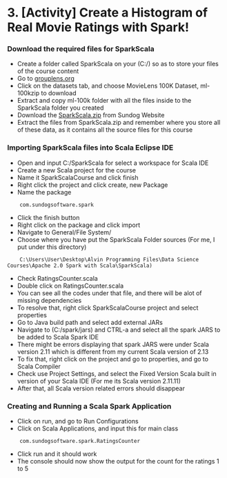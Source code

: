 # 3. [Activity] Create a Histogram of Real Movie Ratings with Spark!

### Download the required files for SparkScala
* Create a folder called SparkScala on your (C:/) so as to store your files of the course content
* Go to [grouplens.org](grouplens.org)
* Click on the datasets tab, and choose MovieLens 100K Dataset, ml-100kzip to download
* Extract and copy ml-100k folder with all the files inside to the SparkScala folder you created
* Download the [SparkScala.zip](http://media.sundog-soft.com/SparkScala/SparkScala.zip) from Sundog Website
* Extract the files from SparkScala.zip and remember where you store all of these data, as it contains all the source files for this course

### Importing SparkScala files into Scala Eclipse IDE
* Open and input C:/SparkScala for select a workspace for Scala IDE
* Create a new Scala project for the course
* Name it SparkScalaCourse and click finish
* Right click the project and click create, new Package
* Name the package
```
	com.sundogsoftware.spark
```
* Click the finish button
* Right click on the package and click import
* Navigate to General/File System/
* Choose where you have put the SparkScala Folder sources (For me, I put under this directory)
```
	C:\Users\User\Desktop\Alvin Programming Files\Data Science Courses\Apache 2.0 Spark with Scala\SparkScala)
```
* Check RatingsCounter.scala
* Double click on RatingsCounter.scala
* You can see all the codes under that file, and there will be alot of missing dependencies
* To resolve that, right click SparkScalaCourse project and select properties
* Go to Java build path and select add external JARs
* Navigate to (C:/spark/jars) and CTRL-a and select all the spark JARS to be added to Scala Spark IDE
* There might be errors displaying that spark JARS were under Scala version 2.11 which is different from my current Scala version of 2.13
* To fix that, right click on the project and go to properties, and go to Scala Compiler
* Check use Project Settings, and select the Fixed Version Scala built in version of your Scala IDE (For me its Scala version 2.11.11)
* After that, all Scala version related errors should disappear

### Creating and Running a Scala Spark Application
* Click on run, and go to Run Configurations
* Click on Scala Applications, and input this for main class
```
	com.sundogsoftware.spark.RatingsCounter
```
* Click run and it should work
* The console should now show the output for the count for the ratings 1 to 5